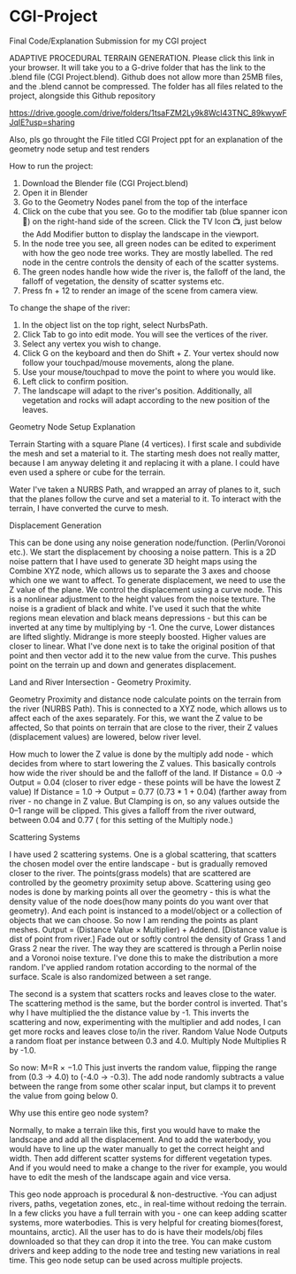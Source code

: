 # CGI-Project
Final Code/Explanation Submission for my CGI project

ADAPTIVE PROCEDURAL TERRAIN GENERATION.
Please click this link in your browser. It will take you to a G-drive folder that has the link to the .blend file (CGI Project.blend).
Github does not allow more than 25MB files, and the .blend cannot be compressed. The folder has all files related to the project, alongside this Github repository

https://drive.google.com/drive/folders/1tsaFZM2Ly9k8WcI43TNC_89kwywFJqIE?usp=sharing

Also, pls go throught the File titled CGI Project ppt for an explanation of the geometry node setup and test renders

How to run the project:
1. Download the Blender file (CGI Project.blend)
2. Open it in Blender
3. Go to the Geometry Nodes panel from the top of the interface
4. Click on the cube that you see. Go to the modifier tab (blue spanner icon 🔧) on the right-hand side of the screen. Click the TV Icon 📺, just below the Add Modifier button to display the landscape in the viewport.
5. In the node tree you see, all green nodes can be edited to experiment with how the geo node tree works. They are mostly labelled. The red node in the centre controls the density of each of the scatter systems.
6. The green nodes handle how wide the river is, the falloff of the land, the falloff of vegetation, the density of scatter systems etc.
7. Press fn + 12 to render an image of the scene from camera view.

To change the shape of the river:
1. In the object list on the top right, select NurbsPath.
2. Click Tab to go into edit mode. You will see the vertices of the river.
3. Select any vertex you wish to change.
4. Click G on the keyboard and then do Shift + Z. Your vertex should now follow your touchpad/mouse movements, along the plane.
5. Use your mouse/touchpad to move the point to where you would like.
6. Left click to confirm position.
7. The landscape will adapt to the river's position. Additionally, all vegetation and rocks will adapt according to the new position of the leaves.





Geometry Node Setup Explanation

Terrain
Starting with a square Plane (4 vertices). I first scale and subdivide the mesh and set a material to it. The starting mesh does not really matter, because I am anyway deleting it and replacing it with a plane. I could have even used a sphere or cube for the terrain.

Water
I've taken a NURBS Path, and wrapped an array of planes to it, such that the planes follow the curve and set a material to it. To interact with the terrain, I have converted the curve to mesh. 


Displacement Generation

This can be done using any noise generation node/function. (Perlin/Voronoi etc.). We start the displacement by choosing a noise pattern. This is a 2D noise pattern that I have used to generate 3D height maps using the Combine XYZ node, which allows us to separate the 3 axes and choose which one we want to affect. To generate displacement, we need to use the Z value of the plane. We control the displacement using a curve node. This is a nonlinear adjustment to the height values from the noise texture. The noise is a gradient of black and white. I've used it such that the white regions mean elevation and black means depressions - but this can be inverted at any time by multiplying by -1.
One the curve, 
Lower distances are lifted slightly.
Midrange is more steeply boosted.
Higher values are closer to linear.
What I've done next is to take the original position of that point and then vector add it to the new value from the curve. This pushes point on the terrain up and down and generates displacement.


Land and River Intersection - Geometry Proximity.

Geometry Proximity and distance node calculate points on the terrain from the river (NURBS Path). This is connected to a XYZ node, which allows us to affect each of the axes separately. For this, we want the Z value to be affected, So that points on terrain that are close to the river, their Z values (displacement values) are lowered, below river level. 

How much to lower the Z value is done by the multiply add node - which decides from where to start lowering the Z values. This basically controls how wide the river should be and the falloff of the land.
If Distance = 0.0  → Output = 0.04 (closer to river edge - these points will be have the lowest Z value)
If Distance = 1.0  → Output = 0.77 (0.73 * 1 + 0.04) (farther away from river - no change in Z value.
But Clamping is on, so any values outside the 0–1 range will be clipped.
This gives a falloff from the river outward, between 0.04 and 0.77 ( for this setting of the Multiply node.)


Scattering Systems

I have used 2 scattering systems. 
One is a global scattering, that scatters the chosen model over the entire landscape - but is gradually removed closer to the river.
The points(grass models) that are scattered are controlled by the geometry proximity setup above. 
Scattering using geo nodes is done by marking points all over the geometry - this is what the density value of the node does(how many points do you want over that geometry). And each point is instanced to a model/object or a collection of objects that we can choose. So now I am rending the points as plant meshes. 
Output = (Distance Value × Multiplier) + Addend. [Distance value is dist of point from river.] 
Fade out or softly control the density of Grass 1 and Grass 2 near the river.
The way they are scattered is through a Perlin noise and a Voronoi noise texture. I've done this to make the distribution a more random. I've applied random rotation according to the normal of the surface. Scale is also randomized between a set range.

The second is a system that scatters rocks and leaves close to the water. The scattering method is the same, but the border control is inverted. That's why I have multiplied the the distance value by -1. This inverts the scattering and now, experimenting with the multiplier and add nodes, I can get more rocks and leaves close to/in the river. 
Random Value Node
Outputs a random float per instance between 0.3 and 4.0.
Multiply Node
Multiplies R by -1.0.

So now:
M=R × −1.0
This just inverts the random value, flipping the range from (0.3 → 4.0) to (-4.0 → -0.3).
The add node randomly subtracts a value between the range from some other scalar input, but clamps it to prevent the value from going below 0.

Why use this entire geo node system?

Normally, to make a terrain like this, first you would have to make the landscape and add all the displacement. And to add the waterbody, you would have to line up the water manually to get the correct height and width. Then add different scatter systems for different vegetation types. And if you would need to make a change to the river for example, you would have to edit the mesh of the landscape again and vice versa.

This geo node approach is procedural & non-destructive. -You can adjust rivers, paths, vegetation zones, etc., in real-time without redoing the terrain.
In a few clicks you have a full terrain with you - one can keep adding scatter systems, more waterbodies. This is very helpful for creating biomes(forest, mountains, arctic).
All the user has to do is have their models/obj files downloaded so that they can drop it into the tree.
You can make custom drivers and keep adding to the node tree and testing new variations in real time.
This geo node setup can be used across multiple projects.

